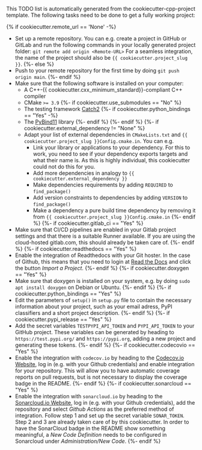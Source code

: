 This TODO list is automatically generated from the cookiecutter-cpp-project template.
The following tasks need to be done to get a fully working project:

{% if cookiecutter.remote_url == 'None' -%}
* Set up a remote repository. You can e.g. create a project in GitHub or GitLab and run
  the following commands in your locally generated project folder: `git remote add origin <Remote-URL>`
  For a seamless integration, the name of the project should also be `{{ cookiecutter.project_slug }}`.
{%- else %}
* Push to your remote repository for the first time by doing `git push origin main`.
{%- endif %}
* Make sure that the following software is installed on your computer:
  * A C++-{{ cookiecutter.cxx_minimum_standard}}-compliant C++ compiler
  * CMake `>= 3.9`
{%- if cookiecutter.use_submodules == "No" %}
  * The testing framework [Catch2](https://github.com/catchorg/Catch2)
{%- if cookiecutter.python_bindings == "Yes" -%}
  * The [PyBind11](https://github.com/pybind/pybind11) library
{%- endif %}
{%- endif %}
{%- if cookiecutter.external_dependency != "None" %}
  * Adapt your list of external dependencies in `CMakeLists.txt` and `{{ cookiecutter.project_slug }}Config.cmake.in`.
    You can e.g.
    * Link your library or applications to your dependency. For this to work, you need
      to see if your dependency exports targets and what their name is. As this is highly
      individual, this cookiecutter could not do this for you.
    * Add more dependencies in analogy to `{{ cookiecutter.external_dependency }}`
    * Make dependencies requirements by adding `REQUIRED` to `find_package()`
    * Add version constraints to dependencies by adding `VERSION` to `find_package()`
    * Make a dependency a pure build time dependency by removing it from `{{ cookiecutter.project_slug }}Config.cmake.in`
{%- endif %}
{%- if cookiecutter.gitlab_ci == "Yes" %}
* Make sure that CI/CD pipelines are enabled in your Gitlab project settings and that
  there is a suitable Runner available. If you are using the cloud-hosted gitlab.com,
  this should already be taken care of.
{%- endif %}
{%- if cookiecutter.readthedocs == "Yes" %}
* Enable the integration of Readthedocs with your Git hoster. In the case of Github, this means
  that you need to login at [Read the Docs](https://readthedocs.org) and click the button
  *Import a Project*.
{%- endif %}
{%- if cookiecutter.doxygen == "Yes" %}
* Make sure that doxygen is installed on your system, e.g. by doing `sudo apt install doxygen`
  on Debian or Ubuntu.
{%- endif %}
{%- if cookiecutter.python_bindings == "Yes" %}
* Edit the parameters of `setup()` in `setup.py` file to contain the necessary information
  about your project, such as your email adress, PyPI classifiers and a short project description.
{%- endif %}
{%- if cookiecutter.pypi_release == "Yes" %}
* Add the secret variables `TESTPYPI_API_TOKEN` and `PYPI_API_TOKEN` to your GitHub project.
  These variables can be generated by heading to `https://test.pypi.org/` and `https://pypi.org`,
  adding a new project and generating these tokens.
{%- endif %}
{%- if cookiecutter.codecovio == "Yes" %}
* Enable the integration with `codecov.io` by heading to the [Codecov.io Website](https://codecov.io),
  log in (e.g. with your Github credentials) and enable integration for your repository. This will
  allow you to have automatic coverage reports on pull requests, but is not necessary to display
  the coverage badge in the README.
{%- endif %}
{%- if cookiecutter.sonarcloud == "Yes" %}
* Enable the integration with `sonarcloud.io` by heading to the [Sonarcloud.io Website](https://sonarcloud.io),
  log in (e.g. with your Github credentials), add the repository and select *Github Actions* as the
  preferred method of integration. Follow step 1 and set up the secret variable `SONAR_TOKEN`. Step 2
  and 3 are already taken care of by this cookiecutter. In order to have the SonarCloud badge in the
  README show something meaningful, a *New Code Definition* needs to be configured in Sonarcloud under
  *Administration/New Code*.
{%- endif %}